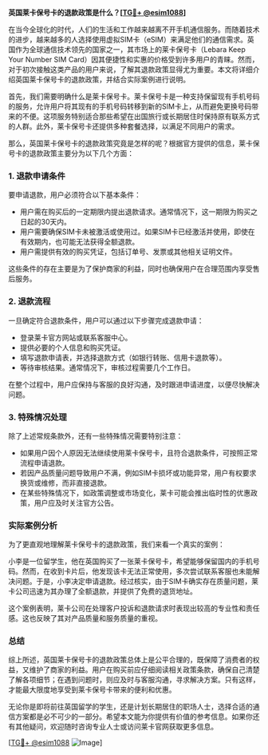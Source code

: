 **英国莱卡保号卡的退款政策是什么？[[TG💪+ @esim1088](https://t.me/s/esim1088)]**

在当今全球化的时代，人们的生活和工作越来越离不开手机通信服务。而随着技术的进步，越来越多的人选择使用虚拟SIM卡（eSIM）来满足他们的通信需求。英国作为全球通信技术领先的国家之一，其市场上的莱卡保号卡（Lebara Keep Your Number SIM Card）因其便捷性和实惠的价格受到许多用户的青睐。然而，对于初次接触这类产品的用户来说，了解其退款政策显得尤为重要。本文将详细介绍英国莱卡保号卡的退款政策，并结合实际案例进行说明。

首先，我们需要明确什么是莱卡保号卡。莱卡保号卡是一种支持保留现有手机号码的服务，允许用户将其现有的手机号码转移到新的SIM卡上，从而避免更换号码带来的不便。这项服务特别适合那些希望在出国旅行或长期居住时保持原有联系方式的人群。此外，莱卡保号卡还提供多种套餐选择，以满足不同用户的需求。

那么，英国莱卡保号卡的退款政策究竟是怎样的呢？根据官方提供的信息，莱卡保号卡的退款政策主要分为以下几个方面：

### 1. 退款申请条件

要申请退款，用户必须符合以下基本条件：
- 用户需在购买后的一定期限内提出退款请求。通常情况下，这一期限为购买之日起的30天内。
- 用户需要确保SIM卡未被激活或使用过。如果SIM卡已经激活并使用，即使在有效期内，也可能无法获得全额退款。
- 用户需提供有效的购买凭证，包括订单号、发票或其他相关证明文件。

这些条件的存在主要是为了保护商家的利益，同时也确保用户在合理范围内享受售后服务。

### 2. 退款流程

一旦确定符合退款条件，用户可以通过以下步骤完成退款申请：
- 登录莱卡官方网站或联系客服中心。
- 提供必要的个人信息和购买凭证。
- 填写退款申请表，并选择退款方式（如银行转账、信用卡退款等）。
- 等待审核结果。通常情况下，审核过程需要几个工作日。

在整个过程中，用户应保持与客服的良好沟通，及时跟进申请进度，以便尽快解决问题。

### 3. 特殊情况处理

除了上述常规条款外，还有一些特殊情况需要特别注意：
- 如果用户因个人原因无法继续使用莱卡保号卡，且符合退款条件，可按照正常流程申请退款。
- 若因产品质量问题导致用户不满，例如SIM卡损坏或功能异常，用户有权要求换货或维修，而非直接退款。
- 在某些特殊情况下，如政策调整或市场变化，莱卡可能会推出临时性的优惠政策，用户应及时关注官方公告。

### 实际案例分析

为了更直观地理解莱卡保号卡的退款政策，我们来看一个真实的案例：

小李是一位留学生，他在英国购买了一张莱卡保号卡，希望能够保留国内的手机号码。然而，在收到卡片后，他发现该卡无法正常使用，多次尝试联系客服也未能解决问题。于是，小李决定申请退款。经过核实，由于SIM卡确实存在质量问题，莱卡公司迅速为其办理了全额退款，并提供了免费的退货地址。

这个案例表明，莱卡公司在处理客户投诉和退款请求时表现出较高的专业性和责任感。这也反映了其对产品质量和服务质量的重视。

### 总结

综上所述，英国莱卡保号卡的退款政策总体上是公平合理的，既保障了消费者的权益，又维护了商家的利益。用户在购买前应仔细阅读相关政策条款，确保自己清楚了解各项细节；在遇到问题时，则应及时与客服沟通，寻求解决方案。只有这样，才能最大限度地享受到莱卡保号卡带来的便利和优惠。

无论你是即将前往英国留学的学生，还是计划长期居住的职场人士，选择合适的通信方案都是必不可少的一部分。希望本文能为你提供有价值的参考信息。如果你还有其他疑问，欢迎随时咨询专业人士或访问莱卡官网获取更多信息。

[[TG💪+ @esim1088](https://t.me/s/esim1088) ![Image](https://i.postimg.cc/4NQfJmqS/Snipaste-2025-05-13-00-14-12.png)]